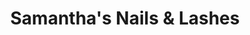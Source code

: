 ---
title: "Samantha's Nails & Lashes"
url: /baltimore/samanthas-nails-und-lashes/
shop: Kosmetik
---